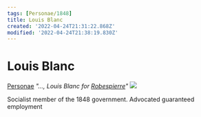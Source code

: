 ```yaml
---
tags: [Personae/1848]
title: Louis Blanc
created: '2022-04-24T21:31:22.868Z'
modified: '2022-04-24T21:38:19.830Z'
---
```


# Louis Blanc
[Personae](@tag/Personae)
*"..., Louis Blanc for [Robespierre](@note/Robespierre)"*
![](@attachment/Louis_Blanc.jpg)

Socialist member of the 1848 government. Advocated guaranteed employment

